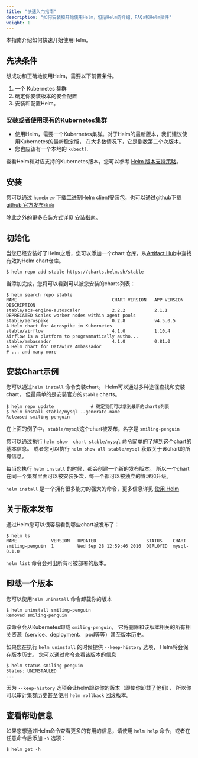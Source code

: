 ```yaml
---
title: "快速入门指南"
description: "如何安装和开始使用Helm，包括Helm的介绍、FAQs和Helm插件"
weight: 1
---
```


本指南介绍如何快速开始使用Helm。

## 先决条件

想成功和正确地使用Helm，需要以下前置条件。

1. 一个 Kubernetes 集群
2. 确定你安装版本的安全配置
3. 安装和配置Helm。

### 安装或者使用现有的Kubernetes集群

- 使用Helm，需要一个Kubernetes集群。对于Helm的最新版本，我们建议使用Kubernetes的最新稳定版，
  在大多数情况下，它是倒数第二个次版本。
- 您也应该有一个本地的 `kubectl`.

查看Helm和对应支持的Kubernetes版本，您可以参考 [Helm
版本支持策略](https://helm.sh/zh/docs/topics/version_skew/)。

## 安装

您可以通过 `homebrew` 下载二进制Helm client安装包，也可以通过github下载 [github 官方发布页面](https://github.com/helm/helm/releases)

除此之外的更多安装方式详见 [安装指南](https://helm.sh/zh/docs/intro/install)。

## 初始化

当您已经安装好了Helm之后，您可以添加一个chart 仓库。从[Artifact
Hub](https://artifacthub.io/packages/search?kind=0)中查找有效的Helm chart仓库。

```console
$ helm repo add stable https://charts.helm.sh/stable
```

当添加完成，您将可以看到可以被您安装的charts列表：

```console
$ helm search repo stable
NAME                                    CHART VERSION   APP VERSION                     DESCRIPTION
stable/acs-engine-autoscaler            2.2.2           2.1.1                           DEPRECATED Scales worker nodes within agent pools
stable/aerospike                        0.2.8           v4.5.0.5                        A Helm chart for Aerospike in Kubernetes
stable/airflow                          4.1.0           1.10.4                          Airflow is a platform to programmatically autho...
stable/ambassador                       4.1.0           0.81.0                          A Helm chart for Datawire Ambassador
# ... and many more
```

## 安装Chart示例

您可以通过`helm install` 命令安装chart。 Helm可以通过多种途径查找和安装chart，
但最简单的是安装官方的`stable` charts。

```console
$ helm repo update              # 确定我们可以拿到最新的charts列表
$ helm install stable/mysql --generate-name
Released smiling-penguin
```

在上面的例子中，`stable/mysql`这个chart被发布，名字是 `smiling-penguin`

您可以通过执行 `helm show  chart stable/mysql` 命令简单的了解到这个chart的基本信息。
或者您可以执行 `helm show all stable/mysql` 获取关于该chart的所有信息。

每当您执行 `helm install` 的时候，都会创建一个新的发布版本。
所以一个chart在同一个集群里面可以被安装多次，每一个都可以被独立的管理和升级。

`helm install` 是一个拥有很多能力的强大的命令，更多信息详见 [使用 Helm](https://helm.sh/zh/docs/intro/using_helm)

## 关于版本发布

通过Helm您可以很容易看到哪些chart被发布了：

```console
$ helm ls
NAME             VERSION   UPDATED                   STATUS    CHART
smiling-penguin  1         Wed Sep 28 12:59:46 2016  DEPLOYED  mysql-0.1.0
```

`helm list` 命令会列出所有可被部署的版本。

## 卸载一个版本

您可以使用`helm uninstall` 命令卸载你的版本

```console
$ helm uninstall smiling-penguin
Removed smiling-penguin
```

该命令会从Kubernetes卸载 `smiling-penguin`， 它将删除和该版本相关的所有相关资源（service、deployment、
pod等等）甚至版本历史。

如果您在执行 `helm uninstall` 的时候提供 `--keep-history` 选项， Helm将会保存版本历史。
您可以通过命令查看该版本的信息

```console
$ helm status smiling-penguin
Status: UNINSTALLED
...
```

因为 `--keep-history` 选项会让helm跟踪你的版本（即使你卸载了他们）， 所以你可以审计集群历史甚至使用
`helm rollback` 回滚版本。

## 查看帮助信息

如果您想通过Helm命令查看更多的有用的信息，请使用 `helm help` 命令，或者在任意命令后添加 `-h` 选项：

```console
$ helm get -h
```

